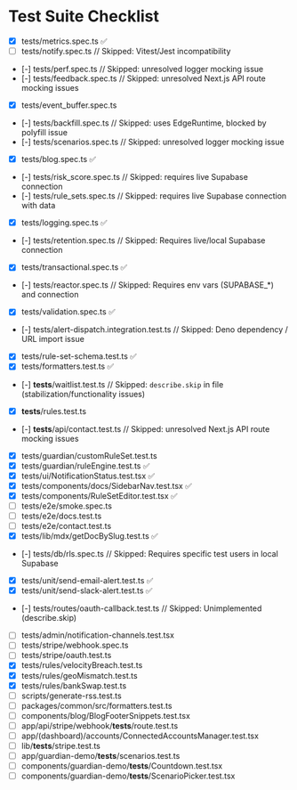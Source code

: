 # Test Suite Checklist

- [x] tests/metrics.spec.ts ✅
- [ ] tests/notify.spec.ts // Skipped: Vitest/Jest incompatibility
- [-] tests/perf.spec.ts // Skipped: unresolved logger mocking issue
- [-] tests/feedback.spec.ts // Skipped: unresolved Next.js API route mocking issues
- [x] tests/event_buffer.spec.ts
- [-] tests/backfill.spec.ts // Skipped: uses EdgeRuntime, blocked by polyfill issue
- [-] tests/scenarios.spec.ts // Skipped: unresolved logger mocking issue
- [x] tests/blog.spec.ts ✅
- [-] tests/risk_score.spec.ts // Skipped: requires live Supabase connection
- [-] tests/rule_sets.spec.ts // Skipped: requires live Supabase connection with data
- [x] tests/logging.spec.ts ✅
- [-] tests/retention.spec.ts // Skipped: Requires live/local Supabase connection
- [x] tests/transactional.spec.ts ✅
- [-] tests/reactor.spec.ts // Skipped: Requires env vars (SUPABASE\_\*) and connection
- [x] tests/validation.spec.ts ✅
- [-] tests/alert-dispatch.integration.test.ts // Skipped: Deno dependency / URL import issue
- [x] tests/rule-set-schema.test.ts ✅
- [x] tests/formatters.test.ts ✅
- [-] **tests**/waitlist.test.ts // Skipped: `describe.skip` in file (stabilization/functionality issues)
- [x] **tests**/rules.test.ts
- [-] **tests**/api/contact.test.ts // Skipped: unresolved Next.js API route mocking issues
- [x] tests/guardian/customRuleSet.test.ts
- [x] tests/guardian/ruleEngine.test.ts ✅
- [x] tests/ui/NotificationStatus.test.tsx ✅
- [x] tests/components/docs/SidebarNav.test.tsx ✅
- [x] tests/components/RuleSetEditor.test.tsx ✅
- [ ] tests/e2e/smoke.spec.ts
- [ ] tests/e2e/docs.test.ts
- [ ] tests/e2e/contact.test.ts
- [x] tests/lib/mdx/getDocBySlug.test.ts ✅
- [-] tests/db/rls.spec.ts // Skipped: Requires specific test users in local Supabase
- [x] tests/unit/send-email-alert.test.ts ✅
- [x] tests/unit/send-slack-alert.test.ts ✅
- [-] tests/routes/oauth-callback.test.ts // Skipped: Unimplemented (describe.skip)
- [ ] tests/admin/notification-channels.test.tsx
- [ ] tests/stripe/webhook.spec.ts
- [ ] tests/stripe/oauth.test.ts
- [x] tests/rules/velocityBreach.test.ts
- [x] tests/rules/geoMismatch.test.ts
- [x] tests/rules/bankSwap.test.ts
- [ ] scripts/generate-rss.test.ts
- [ ] packages/common/src/formatters.test.ts
- [ ] components/blog/BlogFooterSnippets.test.tsx
- [ ] app/api/stripe/webhook/**tests**/route.test.ts
- [ ] app/(dashboard)/accounts/ConnectedAccountsManager.test.tsx
- [ ] lib/**tests**/stripe.test.ts
- [ ] app/guardian-demo/**tests**/scenarios.test.ts
- [ ] components/guardian-demo/**tests**/Countdown.test.tsx
- [ ] components/guardian-demo/**tests**/ScenarioPicker.test.tsx

